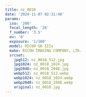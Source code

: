 ```yaml
---
title: nz_0018
date: '2024-11-07 02:31:40'
params:
  iso: '200'
  focal_length: '26'
  f_number: '3.5'
  ev: '0'
  exposure: '1/160'
  model: RICOH GR IIIx
  make: RICOH IMAGING COMPANY, LTD.
  srcset:
    jpg512: nz_0018_512.jpg
    jpg1024: nz_0018_1024.jpg
    jpg2048: nz_0018_2048.jpg
    webp512: nz_0018_512.webp
    webp1024: nz_0018_1024.webp
    webp2048: nz_0018_2048.webp
    original: nz_0018.jpg
---
```

